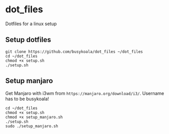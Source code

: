 # dot_files

Dotfiles for a linux setup

## Setup dotfiles

```
git clone https://github.com/busykoala/dot_files ~/dot_files
cd ~/dot_files
chmod +x setup.sh
./setup.sh
```

## Setup manjaro

Get Manjaro with i3wm from `https://manjaro.org/download/i3/`.
Username has to be busykoala!

```
cd ~/dot_files
chmod +x setup.sh
chmod +x setup_manjaro.sh
./setup.sh
sudo ./setup_manjaro.sh
```

